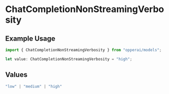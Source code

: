 # ChatCompletionNonStreamingVerbosity

## Example Usage

```typescript
import { ChatCompletionNonStreamingVerbosity } from "opperai/models";

let value: ChatCompletionNonStreamingVerbosity = "high";
```

## Values

```typescript
"low" | "medium" | "high"
```